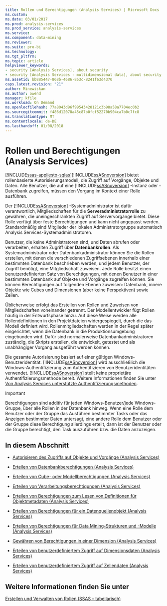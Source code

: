```yaml
---
title: Rollen und Berechtigungen (Analysis Services) | Microsoft Docs
ms.custom: 
ms.date: 03/01/2017
ms.prod: analysis-services
ms.prod_service: analysis-services
ms.service: 
ms.component: data-mining
ms.reviewer: 
ms.suite: pro-bi
ms.technology: 
ms.tgt_pltfrm: 
ms.topic: article
helpviewer_keywords:
- security [Analysis Services], about security
- security [Analysis Services - multidimensional data], about security
ms.assetid: bb885447-868b-4686-853c-8241f63d4370
caps.latest.revision: "21"
author: Minewiskan
ms.author: owend
manager: kfile
ms.workload: On Demand
ms.openlocfilehash: 77a8043d96f99543428121c3b98a58a7704ec0b2
ms.sourcegitcommit: f486d12078a45c87b0fcf52270b904ca7b0c7fc8
ms.translationtype: MT
ms.contentlocale: de-DE
ms.lasthandoff: 01/08/2018
---
```

# <a name="roles-and-permissions-analysis-services"></a>Rollen und Berechtigungen (Analysis Services)
[!INCLUDE[ssas-appliesto-sqlas](../../includes/ssas-appliesto-sqlas.md)][!INCLUDE[ssASnoversion](../../includes/ssasnoversion-md.md)] bietet rollenbasierte Autorisierungsmodell, die Zugriff auf Vorgänge, Objekte und Daten. Alle Benutzer, die auf eine [!INCLUDE[ssASnoversion](../../includes/ssasnoversion-md.md)] -Instanz oder -Datenbank zugreifen, müssen den Vorgang im Kontext einer Rolle ausführen.  
  
 Der [!INCLUDE[ssASnoversion](../../includes/ssasnoversion-md.md)] -Systemadministrator ist dafür verantwortlich, Mitgliedschaften für die **Serveradministratorrolle** zu gewähren, die uneingeschränkten Zugriff auf Servervorgänge bietet. Diese Rolle verfügt über feste Berechtigungen und kann nicht angepasst werden. Standardmäßig sind Mitglieder der lokalen Administratorgruppe automatisch Analysis Services-Systemadministratoren.  
  
 Benutzer, die keine Administratoren sind, und Daten abrufen oder verarbeiten, erhalten Zugriff über **Datenbankrollen**. Als Systemadministrator oder Datenbankadministrator können Sie die Rollen erstellen, mit denen die verschiedenen Zugriffsebenen innerhalb einer bestimmten Datenbank beschrieben werden, und jedem Benutzer, der Zugriff benötigt, eine Mitgliedschaft zuweisen. Jede Rolle besitzt einen benutzerdefinierten Satz von Berechtigungen, mit denen Benutzer in einer bestimmten Datenbank auf Objekte und Vorgänge zugreifen können. Sie können Berechtigungen auf folgenden Ebenen zuweisen: Datenbank, innere Objekte wie Cubes und Dimensionen (aber keine Perspektiven) sowie Zeilen.  
  
 Üblicherweise erfolgt das Erstellen von Rollen und Zuweisen von Mitgliedschaften voneinander getrennt. Der Modellentwickler fügt Rollen häufig in der Entwurfsphase hinzu. Auf diese Weise werden alle Rollendefinitionen in den Projektdateien widergespiegelt, durch die das Modell definiert wird. Rollenmitgliedschaften werden in der Regel später eingerichtet, wenn die Datenbank in die Produktionsumgebung eingebunden wird. Dafür sind normalerweise Datenbankadministratoren zuständig, die Skripts erstellen, die entwickelt, getestet und als unabhängiger Vorgang ausgeführt werden können.  
  
 Die gesamte Autorisierung basiert auf einer gültigen Windows-Benutzeridentität. [!INCLUDE[ssASnoversion](../../includes/ssasnoversion-md.md)] wird ausschließlich die Windows-Authentifizierung zum Authentifizieren von Benutzeridentitäten verwendet. [!INCLUDE[ssASnoversion](../../includes/ssasnoversion-md.md)] stellt keine proprietäre Authentifizierungsmethode bereit. Weitere Informationen finden Sie unter [Von Analysis Services unterstützte Authentifizierungsmethoden](../../analysis-services/instances/authentication-methodologies-supported-by-analysis-services.md).  
  
> [!IMPORTANT]  
>  Berechtigungen sind additiv für jeden Windows-Benutzer/jede Windows-Gruppe, über alle Rollen in der Datenbank hinweg. Wenn eine Rolle dem Benutzer oder der Gruppe das Ausführen bestimmter Tasks oder das Anzeigen bestimmter Daten untersagt, eine andere Rolle dem Benutzer oder der Gruppe diese Berechtigung allerdings erteilt, dann ist der Benutzer oder die Gruppe berechtigt, den Task auszuführen bzw. die Daten anzuzeigen.  
  
## <a name="in-this-section"></a>In diesem Abschnitt  
  
-   [Autorisieren des Zugriffs auf Objekte und Vorgänge &#40;Analysis Services&#41;](../../analysis-services/multidimensional-models/authorizing-access-to-objects-and-operations-analysis-services.md)  
  
-   [Erteilen von Datenbankberechtigungen &#40;Analysis Services&#41;](../../analysis-services/multidimensional-models/grant-database-permissions-analysis-services.md)  
  
-   [Erteilen von Cube- oder Modellberechtigungen &#40;Analysis Services&#41;](../../analysis-services/multidimensional-models/grant-cube-or-model-permissions-analysis-services.md)  
  
-   [Erteilen von Verarbeitungsberechtigungen &#40;Analysis Services&#41;](../../analysis-services/multidimensional-models/grant-process-permissions-analysis-services.md)  
  
-   [Erteilen von Berechtigungen zum Lesen von Definitionen für Objektmetadaten &#40;Analysis Services&#41;](../../analysis-services/multidimensional-models/grant-read-definition-permissions-on-object-metadata-analysis-services.md)  
  
-   [Erteilen von Berechtigungen für ein Datenquellenobjekt &#40;Analysis Services&#41;](../../analysis-services/multidimensional-models/grant-permissions-on-a-data-source-object-analysis-services.md)  
  
-   [Erteilen von Berechtigungen für Data Mining-Strukturen und -Modelle &#40;Analysis Services&#41;](../../analysis-services/multidimensional-models/grant-permissions-on-data-mining-structures-and-models-analysis-services.md)  
  
-   [Gewähren von Berechtigungen in einer Dimension &#40;Analysis Services&#41;](../../analysis-services/multidimensional-models/grant-permissions-on-a-dimension-analysis-services.md)  
  
-   [Erteilen von benutzerdefiniertem Zugriff auf Dimensionsdaten &#40;Analysis Services&#41;](../../analysis-services/multidimensional-models/grant-custom-access-to-dimension-data-analysis-services.md)  
  
-   [Erteilen von benutzerdefiniertem Zugriff auf Zellendaten &#40;Analysis Services&#41;](../../analysis-services/multidimensional-models/grant-custom-access-to-cell-data-analysis-services.md)  
  
## <a name="see-also"></a>Weitere Informationen finden Sie unter  
 [Erstellen und Verwalten von Rollen &#40;SSAS – tabellarisch&#41;](../../analysis-services/tabular-models/create-and-manage-roles-ssas-tabular.md)  
  
  
